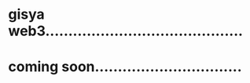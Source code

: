 # gisya web3...........................................
# coming soon................................
